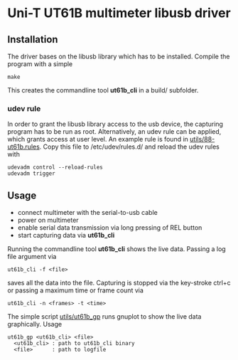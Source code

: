 # Uni-T UT61B multimeter libusb driver

## Installation
The driver bases on the libusb library which has to be installed. Compile the program with a simple

    make

This creates the commandline tool **ut61b_cli** in a build/ subfolder.

### udev rule
In order to grant the libusb library access to the usb device, the capturing program has to be run as root. Alternatively, an udev rule can be applied, which grants access at user level. An example rule is found in [utils/88-ut61b.rules](utils/88-ut61b.rules). Copy this file to /etc/udev/rules.d/ and reload the udev rules with

    udevadm control --reload-rules
    udevadm trigger

## Usage
 * connect multimeter with the serial-to-usb cable
 * power on multimeter
 * enable serial data transmission via long pressing of REL button
 * start capturing data via **ut61b_cli**

Running the commandline tool **ut61b_cli** shows the live data. Passing a log file argument via

    ut61b_cli -f <file>

saves all the data into the file. Capturing is stopped via the key-stroke ctrl+c or passing a maximum time or frame count via 

    ut61b_cli -n <frames> -t <time>

The simple script [utils/ut61b_gp](utils/ut61b_gp) runs gnuplot to show the live data graphically. Usage

    ut61b_gp <ut61b_cli> <file>
      <ut61b_cli> : path to ut61b_cli binary
      <file>      : path to logfile
